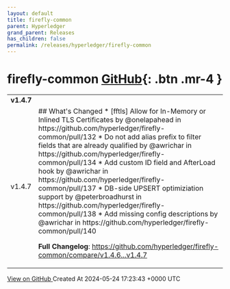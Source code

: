 ```yaml
---
layout: default
title: firefly-common
parent: Hyperledger
grand_parent: Releases
has_children: false
permalink: /releases/hyperledger/firefly-common
---
```


# firefly-common <span class="fs-3 right-align">[GitHub](https://github.com/hyperledger/firefly-common){: .btn .mr-4 }</span>


<div>
    <table>
        <tr>
            <td colspan="2">
                <b>
                    v1.4.7
                </b>
            </td>
        </tr>
        <tr>
            <td>
                <span class="chip">
                    v1.4.7
                </span>
            </td>
            <td>
                ## What's Changed
* [fftls] Allow for In-Memory or Inlined TLS Certificates by @onelapahead in https://github.com/hyperledger/firefly-common/pull/132
* Do not add alias prefix to filter fields that are already qualified by @awrichar in https://github.com/hyperledger/firefly-common/pull/134
* Add custom ID field and AfterLoad hook by @awrichar in https://github.com/hyperledger/firefly-common/pull/137
* DB-side UPSERT optimiziation support by @peterbroadhurst in https://github.com/hyperledger/firefly-common/pull/138
* Add missing config descriptions by @awrichar in https://github.com/hyperledger/firefly-common/pull/140


**Full Changelog**: https://github.com/hyperledger/firefly-common/compare/v1.4.6...v1.4.7
            </td>
        </tr>
    </table>
    <a href="https://github.com/hyperledger/firefly-common/releases/tag/v1.4.7" class=".btn">
        View on GitHub
    </a>
    <span class="right-align">
        Created At 2024-05-24 17:23:43 +0000 UTC
    </span>
</div>

